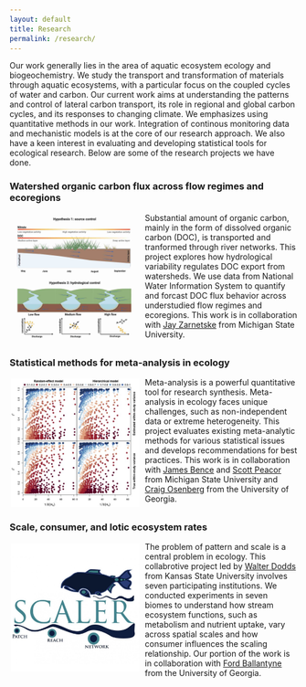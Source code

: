 ```yaml
---
layout: default
title: Research
permalink: /research/
---
```


Our work generally lies in the area of aquatic ecosystem ecology and biogeochemistry. We study the transport and transformation of materials through aquatic ecosystems, with a particular focus on the coupled cycles of water and carbon. Our current work aims at understanding the patterns and control of lateral carbon transport, its role in regional and global carbon cycles, and its responses to changing climate. We emphasizes using quantitative methods in our work. Integration of continous monitoring data and mechanistic models is at the core of our research approach. We also have a keen interest in evaluating and developing statistical tools for ecological research. Below are some of the research projects we have done.

### **Watershed organic carbon flux across flow regimes and ecoregions**

<p><img align="left" src="/files/Project_DOC.jpg" width="225" style="margin:2px 10px 2px 2px;"></p>

Substantial amount of organic carbon, mainly in the form of dissolved organic carbon (DOC), is transported and tranformed through river networks. This project explores how hydrological variability regulates DOC export from watersheds. We use data from National Water Information System to quantify and forcast DOC flux behavior across understudied flow regimes and ecoregions. This work is in collaboration with [Jay Zarnetske](https://ees.natsci.msu.edu/people/faculty/zarnetske-jay/) from Michigan State University.
<br clear="left"/>


### **Statistical methods for meta-analysis in ecology**

<p><img align="left" src="/files/Project_MA.jpg" width="225" style="margin:2px 10px 2px 2px;"/></p>

Meta-analysis is a powerful quantitative tool for research synthesis. Meta-analysis in ecology faces unique challenges, such as non-independent data or extreme heterogeneity. This project evaluates existing meta-analytic methods for various statistical issues and develops recommendations for best practices. This work is in collaboration with [James Bence](https://www.canr.msu.edu/people/james_bence?roleURL=james_bence) and [Scott Peacor](https://www.canr.msu.edu/people/scott_peacor?roleURL=scott_peacor) from Michigan State University and [Craig Osenberg](https://www.ecology.uga.edu/directory/craig-w-osenberg/) from the University of Georgia.
<br clear="left"/>  

  
### **Scale, consumer, and lotic ecosystem rates**

<p><img align="left" src="/files/Project_SCALER.jpg" width="225" style="margin:2px 10px 2px 2px;"/></p>

The problem of pattern and scale is a central problem in ecology. This collabrotive project led by [Walter Dodds](https://www.k-state.edu/biology/about/people/faculty/dodds/) from Kansas State University involves seven participating institutions. We conducted experiments in seven biomes to understand how stream ecosystem functions, such as metabolism and nutrient uptake, vary across spatial scales and how consumer influences the scaling relationship. Our portion of the work is in collaboration with [Ford Ballantyne](https://www.ecology.uga.edu/directory/ford-ballantyne/) from the University of Georgia.
